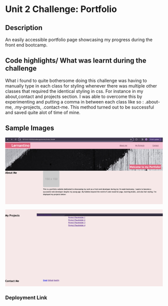 # Unit 2 Challenge: Portfolio

## Description
An easily accessible portfolio page showcasing my progress during the front end bootcamp.


## Code highlights/ What was learnt during the challenge
What i found to quite bothersome doing this challenge was having to manually type in each class for styling whenever there was multiple other classes that required the identical styling in css. For instance in my about,contact and projects section. I was able to overcome this by experimenting and putting a comma in between each class like so : .about-me, .my-projects, .contact-me. This method turned out to be successful and saved quite alot of time of mine.


## Sample Images
![Alt text](<Screenshot 2024-01-22 at 22.18.06-1.png>)

![Alt text](<Screenshot 2024-01-22 at 22.18.41.png>)
### Deployment Link

